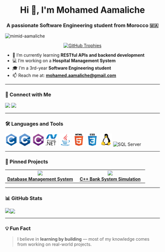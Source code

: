 <h1 align="center">Hi 👋, I'm Mohamed Aamaliche</h1>
<h3 align="center">A passionate Software Engineering student from Morocco 🇲🇦</h3>

<p align="left">
  <img src="https://komarev.com/ghpvc/?username=mimid-aamaliche&label=Profile%20views&color=0e75b6&style=flat" alt="mimid-aamaliche" />
</p>

<p align="center">
  <a href="https://github.com/ryo-ma/github-profile-trophy">
    <img src="https://github-profile-trophy.vercel.app/?username=mimid-aamaliche&theme=algolia" alt="GitHub Trophies" />
  </a>
</p>

- 🌱 I’m currently learning **RESTful APIs and backend development**
- 💻 I’m working on a **Hospital Management System**
- 🎓 I’m a 3rd-year **Software Engineering student**
- 📫 Reach me at: **mohamed.aamaliche@gmail.com**

---

### 🔗 Connect with Me

<p align="left">
  <a href="mailto:mohamed.aamaliche@gmail.com"><img src="https://img.shields.io/badge/Gmail-D14836?style=for-the-badge&logo=gmail&logoColor=white"></a>
  <a href="https://linkedin.com/in/your-link" target="blank"><img src="https://img.shields.io/badge/LinkedIn-0077B5?style=for-the-badge&logo=linkedin&logoColor=white"></a>
</p>

---

### 🛠️ Languages and Tools

<p align="left">
  <img src="https://raw.githubusercontent.com/devicons/devicon/master/icons/c/c-original.svg" alt="C" width="40" height="40"/>
  <img src="https://raw.githubusercontent.com/devicons/devicon/master/icons/cplusplus/cplusplus-original.svg" alt="C++" width="40" height="40"/>
  <img src="https://raw.githubusercontent.com/devicons/devicon/master/icons/csharp/csharp-original.svg" alt="C#" width="40" height="40"/>
  <img src="https://raw.githubusercontent.com/devicons/devicon/master/icons/dot-net/dot-net-original-wordmark.svg" alt=".NET" width="40" height="40"/>
  <img src="https://raw.githubusercontent.com/devicons/devicon/master/icons/java/java-original.svg" alt="Java" width="40" height="40"/>
  <img src="https://raw.githubusercontent.com/devicons/devicon/master/icons/html5/html5-original-wordmark.svg" alt="HTML" width="40" height="40"/>
  <img src="https://raw.githubusercontent.com/devicons/devicon/master/icons/css3/css3-original-wordmark.svg" alt="CSS" width="40" height="40"/>
  <img src="https://raw.githubusercontent.com/devicons/devicon/master/icons/linux/linux-original.svg" alt="Linux" width="40" height="40"/>
  <img src="https://www.svgrepo.com/show/303229/microsoft-sql-server-logo.svg" alt="SQL Server" width="40" height="40"/>
</p>

---
### 📌 Pinned Projects
<table>
  <tr>
    <td align="center" width="50%">
      <a href="https://github.com/mimid-aamaliche/Custom-Database-Management-System" target="_blank">
        <img src="https://github-readme-stats.vercel.app/api/pin/?username=mimid-aamaliche&repo=Custom-Database-Management-System&theme=tokyonight" />
        <br />
        <strong>Database Management System</strong>
      </a>
    </td>
    <td align="center" width="50%">
      <a href="https://github.com/mimid-aamaliche/Simple-BankSystem" target="_blank">
        <img src="https://github-readme-stats.vercel.app/api/pin/?username=mimid-aamaliche&repo=Simple-BankSystem&theme=tokyonight" />
        <br />
        <strong>C++ Bank System Simulation</strong>
      </a>
    </td>
  </tr>
</table>

---

### 📊 GitHub Stats

<p>
  <img align="left" src="https://github-readme-stats.vercel.app/api/top-langs/?username=mimid-aamaliche&layout=compact&theme=tokyonight" />
</p>
<p>
  <img align="center" src="https://github-readme-stats.vercel.app/api?username=mimid-aamaliche&show_icons=true&theme=tokyonight" />
</p>

---

### 💡 Fun Fact

> I believe in **learning by building** — most of my knowledge comes from working on real-world projects.
